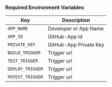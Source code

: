 ### Required Environment Variables

| Key             | Description             |
| ----------------|-------------------------|
| `APP_NAME`      | Developer or App Name   |
| `APP_ID`        | GitHub-App Id           |
| `PRIVATE_KEY`   | GitHub-App Private Key  |
| `BUILD_TRIGGER` | Trigger url             |
| `TEST_TRIGGER`  | Trigger url             |
| `DEPLOY_TRIGGER`| Trigger url             |
| `PDTEST_TRIGGER`| Trigger url             |
